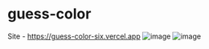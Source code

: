 # guess-color
Site - https://guess-color-six.vercel.app
![image](https://user-images.githubusercontent.com/58537948/193420844-c030ed55-da7f-4e9c-ba3c-6703864f021d.png)
![image](https://user-images.githubusercontent.com/58537948/193420855-e5c516d5-f5d0-47b0-95f7-d6364735ca57.png)
